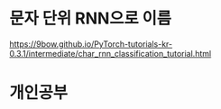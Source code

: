 # 문자 단위 RNN으로 이름 
https://9bow.github.io/PyTorch-tutorials-kr-0.3.1/intermediate/char_rnn_classification_tutorial.html
# 개인공부
